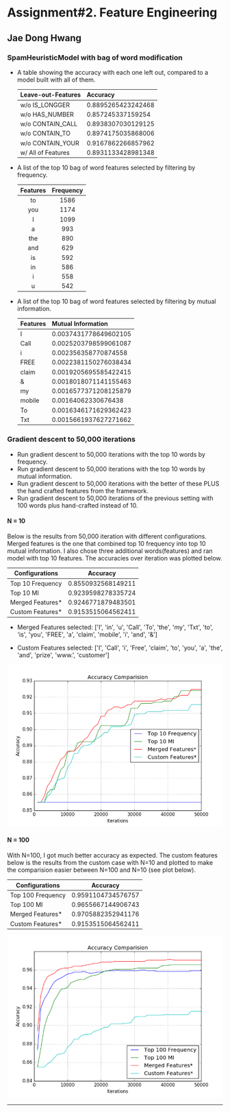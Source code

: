 # Assignment#2. Feature Engineering

## Jae Dong Hwang

### SpamHeuristicModel with bag of word modification

* A table showing the accuracy with each one left out, compared to a model built with all of them.

  | Leave-out-Features | Accuracy           |
  | ------------------ | ------------------ |
  | w/o IS_LONGGER     | 0.8895265423242468 |
  | w/o HAS_NUMBER     | 0.857245337159254  |
  | w/o CONTAIN_CALL   | 0.8938307030129125 |
  | w/o CONTAIN_TO     | 0.8974175035868006 |
  | w/o CONTAIN_YOUR   | 0.9167862266857962 |
  | w/ All of Features | 0.8931133428981348 |

* A list of the top 10 bag of word features selected by filtering by frequency.
  
  | Features | Frequency |
  | :------: | :-------: |
  | to       | 1586      |
  | you      | 1174      |
  | I        | 1099      |
  | a        | 993       |
  | the      | 890       |
  | and      | 629       |
  | is       | 592       |
  | in       | 586       |
  | i        | 558       |
  | u        | 542       |

* A list of the top 10 bag of word features selected by filtering by mutual information.

  | Features | Mutual Information    |
  | -------- | --------------------- |
  | I        | 0.0037431778649602105 |
  | Call     | 0.0025203798599061087 |
  | i        | 0.002356358770874558  |
  | FREE     | 0.0022381150276038434 |
  | claim    | 0.0019205695585422415 |
  | &        | 0.0018018071141155463 |
  | my       | 0.0016577371208125879 |
  | mobile   | 0.00164062330676438   |
  | To       | 0.0016346171629362423 |
  | Txt      | 0.0015661937627271662 |

### Gradient descent to 50,000 iterations

* Run gradient descent to 50,000 iterations with the top 10 words by frequency.
* Run gradient descent to 50,000 iterations with the top 10 words by mutual information.
* Run gradient descent to 50,000 iterations with the better of these PLUS the hand crafted features from the framework.
* Run gradient descent to 50,000 iterations of the previous setting with 100 words plus hand-crafted instead of 10.

#### N = 10

  Below is the results from 50,000 iteration with different configurations. Merged features is the one that combined top 10 frequency into top 10 mutual information. I also chose three additional words(features) and ran model with top 10 features. The accuracies over iteration was plotted below.

  | Configurations   | Accuracy           |
  | ---------------- | ------------------ |
  | Top 10 Frequency | 0.8550932568149211 |
  | Top 10 MI        | 0.9239598278335724 |
  | Merged Features* | 0.9246771879483501 |
  | Custom Features* | 0.9153515064562411 |

* Merged Features selected:
  ['I', 'in', 'u', 'Call', 'To', 'the', 'my', 'Txt', 'to', 'is', 'you', 'FREE', 'a', 'claim', 'mobile', 'i', 'and', '&']

* Custom Features selected:
  ['I', 'Call', 'i', 'Free', 'claim', 'to', 'you', 'a', 'the', 'and', 'prize', 'www.', 'customer']

![accuracy_comparison_top_10](accuracy_comparison_top_10.png)

#### N = 100

With N=100, I got much better accuracy as expected. The custom features below is the results from the custom case with N=10 and plotted to make the comparision easier between N=100 and N=10 (see plot below).

|        Configurations        |           Accuracy           |
|------------------------------|------------------------------|
|      Top 100 Frequency       |      0.9591104734576757      |
|          Top 100 MI          |      0.9655667144906743      |
|       Merged Features*       |      0.9705882352941176      |
|       Custom Features*       |      0.9153515064562411      |

![accuracy_comparison_top_100](accuracy_comparison_top_100.png)

***
